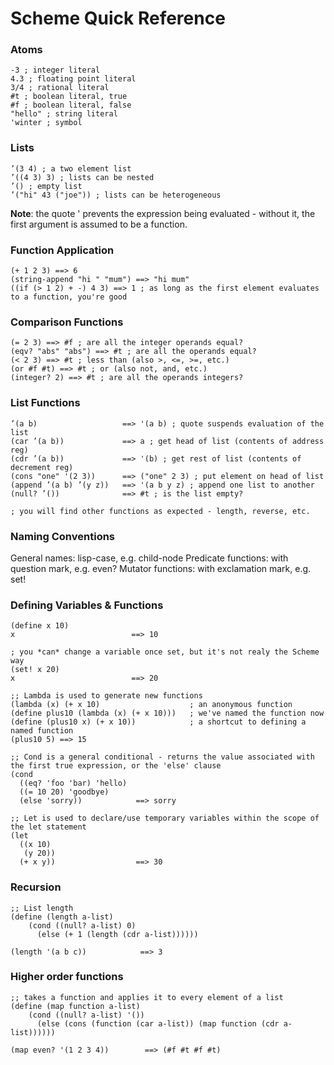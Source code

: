 Scheme Quick Reference
======================

### Atoms

    -3 ; integer literal
    4.3 ; floating point literal
    3/4 ; rational literal
    #t ; boolean literal, true
    #f ; boolean literal, false
    "hello" ; string literal
    'winter ; symbol

### Lists

    ’(3 4) ; a two element list
    ’((4 3) 3) ; lists can be nested
    ’() ; empty list
    ’("hi" 43 ("joe")) ; lists can be heterogeneous

**Note**: the quote ' prevents the expression being evaluated - without it, the first argument is assumed to be a function.

### Function Application

    (+ 1 2 3) ==> 6
    (string-append "hi " "mum") ==> "hi mum"
    ((if (> 1 2) + -) 4 3) ==> 1 ; as long as the first element evaluates to a function, you're good

### Comparison Functions

    (= 2 3) ==> #f ; are all the integer operands equal?
    (eqv? "abs" "abs") ==> #t ; are all the operands equal?
    (< 2 3) ==> #t ; less than (also >, <=, >=, etc.)
    (or #f #t) ==> #t ; or (also not, and, etc.)
    (integer? 2) ==> #t ; are all the operands integers?

### List Functions

    ’(a b)                   ==> '(a b) ; quote suspends evaluation of the list
    (car ’(a b))             ==> a ; get head of list (contents of address reg)
    (cdr ’(a b))             ==> '(b) ; get rest of list (contents of decrement reg)
    (cons "one" '(2 3))      ==> ("one" 2 3) ; put element on head of list
    (append ’(a b) ’(y z))   ==> '(a b y z) ; append one list to another
    (null? ’())              ==> #t ; is the list empty?

    ; you will find other functions as expected - length, reverse, etc.

### Naming Conventions

General names: lisp-case, e.g. child-node
Predicate functions: with question mark, e.g. even?
Mutator functions: with exclamation mark, e.g. set!

### Defining Variables & Functions

    (define x 10)
    x                          ==> 10

    ; you *can* change a variable once set, but it's not realy the Scheme way
    (set! x 20) 
    x                          ==> 20

    ;; Lambda is used to generate new functions
    (lambda (x) (+ x 10)                    ; an anonymous function
    (define plus10 (lambda (x) (+ x 10)))   ; we've named the function now
    (define (plus10 x) (+ x 10))            ; a shortcut to defining a named function
    (plus10 5) ==> 15

    ;; Cond is a general conditional - returns the value associated with the first true expression, or the 'else' clause
    (cond 
      ((eq? 'foo 'bar) 'hello)
      ((= 10 20) 'goodbye)
      (else 'sorry))            ==> sorry

    ;; Let is used to declare/use temporary variables within the scope of the let statement
    (let
      ((x 10)
       (y 20))
      (+ x y))                  ==> 30
  
### Recursion

    ;; List length
    (define (length a-list)
        (cond ((null? a-list) 0)
	      (else (+ 1 (length (cdr a-list))))))
	  
    (length '(a b c))            ==> 3

### Higher order functions

    ;; takes a function and applies it to every element of a list
    (define (map function a-list)
        (cond ((null? a-list) '())
	      (else (cons (function (car a-list)) (map function (cdr a-list))))))

    (map even? '(1 2 3 4))        ==> (#f #t #f #t)
